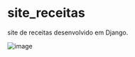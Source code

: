 # site_receitas
site de receitas desenvolvido em Django.

![image](https://user-images.githubusercontent.com/81047389/142800491-a53fc130-6fef-4548-81a9-57dc9b6ea71c.png)
